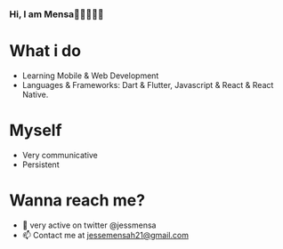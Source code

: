 ### Hi, I am Mensa👋🇬🇭🇬🇧

# What i do
- Learning Mobile & Web Development
- Languages & Frameworks: Dart & Flutter, Javascript & React & React Native. 
# Myself
- Very communicative 
- Persistent 
# Wanna reach me? 
- 💬 very active on twitter @jessmensa
- 📫 Contact me at jessemensah21@gmail.com


